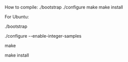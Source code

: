 How to compile:
  ./bootstrap
  ./configure
  make
  make install


For Ubuntu:

./bootstrap

./configure --enable-integer-samples

make

make install
